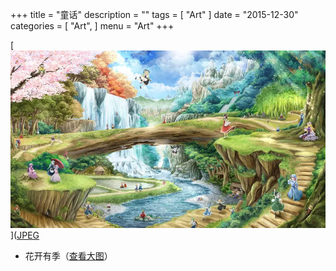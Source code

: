 +++
title = "童话"
description = ""
tags = [
    "Art"
]
date = "2015-12-30"
categories = [
    "Art",
]
menu = "Art"
+++

[![图片加载中...请使用支持Webp的浏览器加速查看](/images/post/20151230121201.webp)]([JPEG](/images/post/20151230121200.jpg "点击查看大图")
<!--more-->
* 花开有季（[查看大图](/images/post/20151230121200.webp "webp格式图片")）
